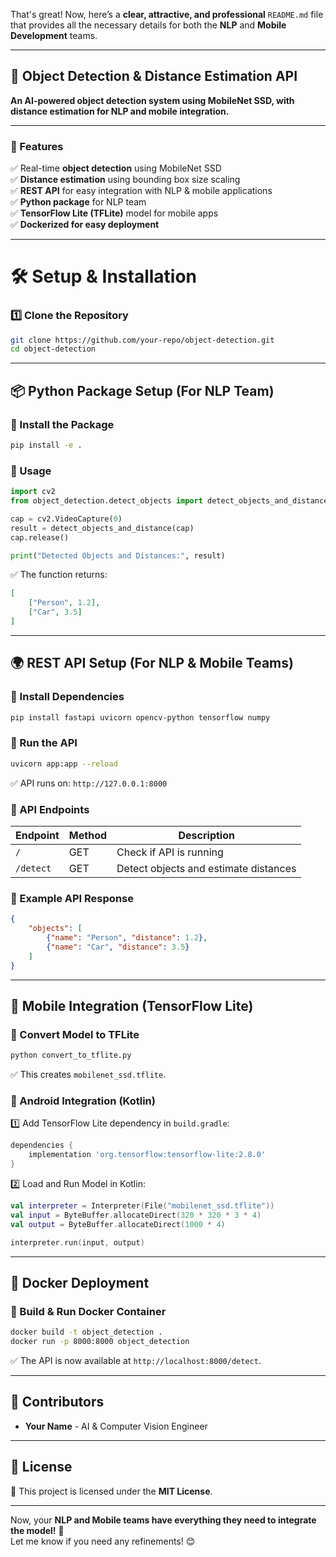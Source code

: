 That's great! Now, here’s a **clear, attractive, and professional** `README.md` file that provides all the necessary details for both the **NLP** and **Mobile Development** teams.  

---

## **🚀 Object Detection & Distance Estimation API**  
**An AI-powered object detection system using MobileNet SSD, with distance estimation for NLP and mobile integration.**  

---

### **📌 Features**
✅ Real-time **object detection** using MobileNet SSD  
✅ **Distance estimation** using bounding box size scaling  
✅ **REST API** for easy integration with NLP & mobile applications  
✅ **Python package** for NLP team  
✅ **TensorFlow Lite (TFLite)** model for mobile apps  
✅ **Dockerized for easy deployment**  

---

# **🛠️ Setup & Installation**
### **1️⃣ Clone the Repository**
```bash
git clone https://github.com/your-repo/object-detection.git
cd object-detection
```

---

## **📦 Python Package Setup (For NLP Team)**
### **🔹 Install the Package**
```bash
pip install -e .
```

### **🔹 Usage**
```python
import cv2
from object_detection.detect_objects import detect_objects_and_distance

cap = cv2.VideoCapture(0)
result = detect_objects_and_distance(cap)
cap.release()

print("Detected Objects and Distances:", result)
```
✅ The function returns:
```json
[
    ["Person", 1.2],
    ["Car", 3.5]
]
```

---

## **🌍 REST API Setup (For NLP & Mobile Teams)**
### **🔹 Install Dependencies**
```bash
pip install fastapi uvicorn opencv-python tensorflow numpy
```

### **🔹 Run the API**
```bash
uvicorn app:app --reload
```
✅ API runs on: `http://127.0.0.1:8000`

### **🔹 API Endpoints**
| **Endpoint** | **Method** | **Description** |
|-------------|-----------|----------------|
| `/`         | GET       | Check if API is running |
| `/detect`   | GET       | Detect objects and estimate distances |

### **🔹 Example API Response**
```json
{
    "objects": [
        {"name": "Person", "distance": 1.2},
        {"name": "Car", "distance": 3.5}
    ]
}
```

---

## **📱 Mobile Integration (TensorFlow Lite)**
### **🔹 Convert Model to TFLite**
```bash
python convert_to_tflite.py
```
✅ This creates `mobilenet_ssd.tflite`.

### **🔹 Android Integration (Kotlin)**
1️⃣ Add TensorFlow Lite dependency in `build.gradle`:
```gradle
dependencies {
    implementation 'org.tensorflow:tensorflow-lite:2.8.0'
}
```
2️⃣ Load and Run Model in Kotlin:
```kotlin
val interpreter = Interpreter(File("mobilenet_ssd.tflite"))
val input = ByteBuffer.allocateDirect(320 * 320 * 3 * 4)
val output = ByteBuffer.allocateDirect(1000 * 4)

interpreter.run(input, output)
```

---

## **🐳 Docker Deployment**
### **🔹 Build & Run Docker Container**
```bash
docker build -t object_detection .
docker run -p 8000:8000 object_detection
```
✅ The API is now available at `http://localhost:8000/detect`.

---

## **👥 Contributors**
- **Your Name** - AI & Computer Vision Engineer  

---

## **📜 License**
📝 This project is licensed under the **MIT License**.

---

Now, your **NLP and Mobile teams have everything they need to integrate the model!** 🚀  
Let me know if you need any refinements! 😊